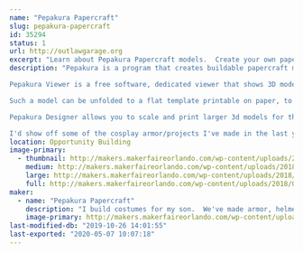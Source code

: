 ```yaml
---
name: "Pepakura Papercraft"
slug: pepakura-papercraft
id: 35294
status: 1
url: http://outlawgarage.org
excerpt: "Learn about Pepakura Papercraft models.  Create your own papercraft on printed cardstock."
description: "Pepakura is a program that creates buildable papercraft models.

Pepakura Viewer is a free software, dedicated viewer that shows 3D models and patterns for papercraft created by other people in Pepakura Designer from Tamasoft.

Such a model can be unfolded to a flat template printable on paper, to be cut afterwards, folded and glued together. There are many features in the Viewer to help you show and print your creations and construct paper models.

Pepakura Designer allows you to scale and print larger 3d models for things such as helmets, armor, etc.

I'd show off some of the cosplay armor/projects I've made in the last year or two as well."
location: Opportunity Building
image-primary:
  - thumbnail: http://makers.makerfaireorlando.com/wp-content/uploads/2018/07/makerfaire-wh40k-1-150x150.jpg
    medium: http://makers.makerfaireorlando.com/wp-content/uploads/2018/07/makerfaire-wh40k-1-225x300.jpg
    large: http://makers.makerfaireorlando.com/wp-content/uploads/2018/07/makerfaire-wh40k-1-768x1024.jpg
    full: http://makers.makerfaireorlando.com/wp-content/uploads/2018/07/makerfaire-wh40k-1.jpg
maker:
  - name: "Pepakura Papercraft"
    description: "I build costumes for my son.  We've made armor, helmets, tabards etc, mainly on my kitchen table with a hot glue gun."
    image-primary: http://makers.makerfaireorlando.com/wp-content/uploads/2015/06/IMG_0185-1024x768.jpg
last-modified-db: "2019-10-26 14:01:55"
last-exported: "2020-05-07 10:07:18"
---
```

